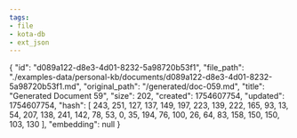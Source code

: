 ```yaml
---
tags:
- file
- kota-db
- ext_json
---
```

{
  "id": "d089a122-d8e3-4d01-8232-5a98720b53f1",
  "file_path": "./examples-data/personal-kb/documents/d089a122-d8e3-4d01-8232-5a98720b53f1.md",
  "original_path": "/generated/doc-059.md",
  "title": "Generated Document 59",
  "size": 202,
  "created": 1754607754,
  "updated": 1754607754,
  "hash": [
    243,
    251,
    127,
    137,
    149,
    197,
    223,
    139,
    222,
    165,
    93,
    13,
    54,
    207,
    138,
    241,
    142,
    78,
    53,
    0,
    35,
    194,
    76,
    100,
    26,
    64,
    83,
    158,
    150,
    150,
    103,
    130
  ],
  "embedding": null
}